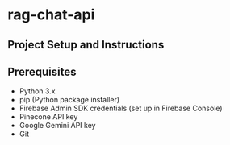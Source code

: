# rag-chat-api

## Project Setup and Instructions
## Prerequisites
- Python 3.x
- pip (Python package installer)
- Firebase Admin SDK credentials (set up in Firebase Console)
- Pinecone API key
- Google Gemini API key
- Git

